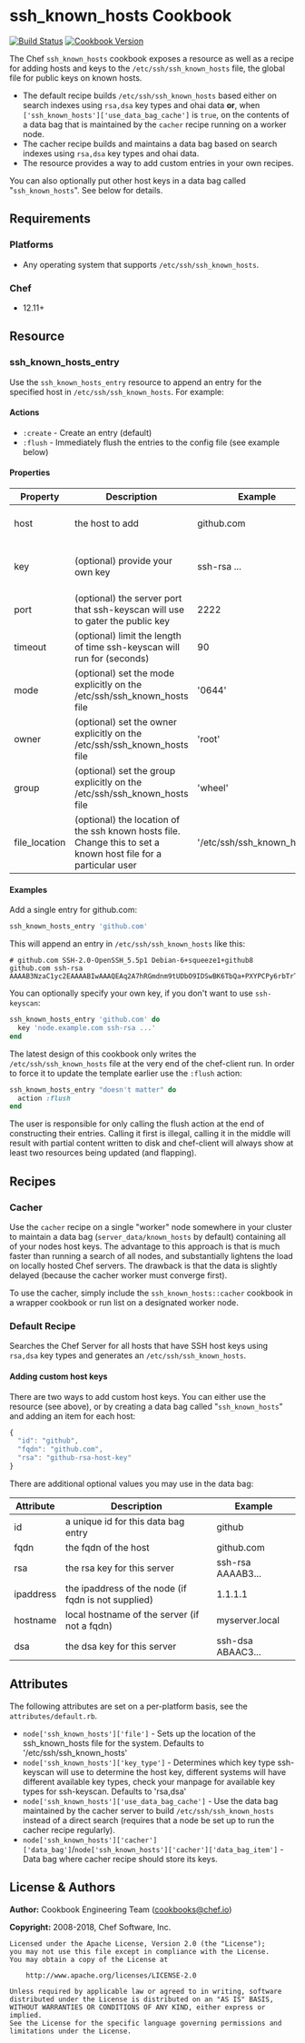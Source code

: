 # ssh_known_hosts Cookbook

[![Build Status](https://travis-ci.org/chef-cookbooks/ssh_known_hosts.svg?branch=master)](http://travis-ci.org/chef-cookbooks/ssh_known_hosts) [![Cookbook Version](https://img.shields.io/cookbook/v/ssh_known_hosts.svg)](https://supermarket.chef.io/cookbooks/ssh_known_hosts)

The Chef `ssh_known_hosts` cookbook exposes a resource as well as a recipe for adding hosts and keys to the `/etc/ssh/ssh_known_hosts` file, the global file for public keys on known hosts.

- The default recipe builds `/etc/ssh/ssh_known_hosts` based either on search indexes using `rsa,dsa` key types and ohai data **or**, when `['ssh_known_hosts']['use_data_bag_cache']` is `true`, on the contents of a data bag that is maintained by the `cacher` recipe running on a worker node.
- The cacher recipe builds and maintains a data bag based on search indexes using `rsa,dsa` key types and ohai data.
- The resource provides a way to add custom entries in your own recipes.

You can also optionally put other host keys in a data bag called "`ssh_known_hosts`". See below for details.

## Requirements

### Platforms

- Any operating system that supports `/etc/ssh/ssh_known_hosts`.

### Chef

- 12.11+

## Resource

### ssh_known_hosts_entry

Use the `ssh_known_hosts_entry` resource to append an entry for the specified host in `/etc/ssh/ssh_known_hosts`. For example:

#### Actions

- `:create` - Create an entry (default)
- `:flush` - Immediately flush the entries to the config file (see example below)

#### Properties

Property      | Description                                                                                                     | Example                    | Default
------------- | --------------------------------------------------------------------------------------------------------------- | -------------------------- | ----------------------
host          | the host to add                                                                                                 | github.com                 | the resource name
key           | (optional) provide your own key                                                                                 | ssh-rsa ...                | ssh-keyscan -H #{host}
port          | (optional) the server port that ssh-keyscan will use to gater the public key                                    | 2222                       | 22
timeout       | (optional) limit the length of time ssh-keyscan will run for (seconds)                                          | 90                         | 30
mode          | (optional) set the mode explicitly on the /etc/ssh/ssh_known_hosts file                                         | '0644'                     | '0644'
owner         | (optional) set the owner explicitly on the /etc/ssh/ssh_known_hosts file                                        | 'root'                     | 'root'
group         | (optional) set the group explicitly on the /etc/ssh/ssh_known_hosts file                                        | 'wheel'                    | 'root'
file_location | (optional) the location of the ssh known hosts file. Change this to set a known host file for a particular user | '/etc/ssh/ssh_known_hosts'

#### Examples

Add a single entry for github.com:

```ruby
ssh_known_hosts_entry 'github.com'
```

This will append an entry in `/etc/ssh/ssh_known_hosts` like this:

```text
# github.com SSH-2.0-OpenSSH_5.5p1 Debian-6+squeeze1+github8
github.com ssh-rsa AAAAB3NzaC1yc2EAAAABIwAAAQEAq2A7hRGmdnm9tUDbO9IDSwBK6TbQa+PXYPCPy6rbTrTtw7PHkccKrpp0yVhp5HdEIcKr6pLlVDBfOLX9QUsyCOV0wzfjIJNlGEYsdlLJizHhbn2mUjvSAHQqZETYP81eFzLQNnPHt4EVVUh7VfDESU84KezmD5QlWpXLmvU31/yMf+Se8xhHTvKSCZIFImWwoG6mbUoWf9nzpIoaSjB+weqqUUmpaaasXVal72J+UX2B+2RPW3RcT0eOzQgqlJL3RKrTJvdsjE3JEAvGq3lGHSZXy28G3skua2SmVi/w4yCE6gbODqnTWlg7+wC604ydGXA8VJiS5ap43JXiUFFAaQ==
```

You can optionally specify your own key, if you don't want to use `ssh-keyscan`:

```ruby
ssh_known_hosts_entry 'github.com' do
  key 'node.example.com ssh-rsa ...'
end
```

The latest design of this cookbook only writes the `/etc/ssh/ssh_known_hosts` file at the very end of the chef-client run. In order to force it to update the template earlier use the `:flush` action:

```ruby
ssh_known_hosts_entry "doesn't matter" do
  action :flush
end
```

The user is responsible for only calling the flush action at the end of constructing their entries. Calling it first is illegal, calling it in the middle will result with partial content written to disk and chef-client will always show at least two resources being updated (and flapping).

## Recipes

### Cacher

Use the `cacher` recipe on a single "worker" node somewhere in your cluster to maintain a data bag (`server_data/known_hosts` by default) containing all of your nodes host keys. The advantage to this approach is that is much faster than running a search of all nodes, and substantially lightens the load on locally hosted Chef servers. The drawback is that the data is slightly delayed (because the cacher worker must converge first).

To use the cacher, simply include the `ssh_known_hosts::cacher` cookbook in a wrapper cookbook or run list on a designated worker node.

### Default Recipe

Searches the Chef Server for all hosts that have SSH host keys using `rsa,dsa` key types and generates an `/etc/ssh/ssh_known_hosts`.

#### Adding custom host keys

There are two ways to add custom host keys. You can either use the resource (see above), or by creating a data bag called "`ssh_known_hosts`" and adding an item for each host:

```javascript
{
  "id": "github",
  "fqdn": "github.com",
  "rsa": "github-rsa-host-key"
}
```

There are additional optional values you may use in the data bag:

Attribute | Description                                         | Example
--------- | --------------------------------------------------- | -----------------
id        | a unique id for this data bag entry                 | github
fqdn      | the fqdn of the host                                | github.com
rsa       | the rsa key for this server                         | ssh-rsa AAAAB3...
ipaddress | the ipaddress of the node (if fqdn is not supplied) | 1.1.1.1
hostname  | local hostname of the server (if not a fqdn)        | myserver.local
dsa       | the dsa key for this server                         | ssh-dsa ABAAC3...

## Attributes

The following attributes are set on a per-platform basis, see the `attributes/default.rb`.

- `node['ssh_known_hosts']['file']` - Sets up the location of the ssh_known_hosts file for the system. Defaults to '/etc/ssh/ssh_known_hosts'
- `node['ssh_known_hosts']['key_type']` - Determines which key type ssh-keyscan will use to determine the host key, different systems will have different available key types, check your manpage for available key types for ssh-keyscan. Defaults to 'rsa,dsa'
- `node['ssh_known_hosts']['use_data_bag_cache']` - Use the data bag maintained by the cacher server to build `/etc/ssh/ssh_known_hosts` instead of a direct search (requires that a node be set up to run the cacher recipe regularly).
- `node['ssh_known_hosts']['cacher']['data_bag']`/`node['ssh_known_hosts']['cacher']['data_bag_item']` - Data bag where cacher recipe should store its keys.

## License & Authors

**Author:** Cookbook Engineering Team ([cookbooks@chef.io](mailto:cookbooks@chef.io))

**Copyright:** 2008-2018, Chef Software, Inc.

```
Licensed under the Apache License, Version 2.0 (the "License");
you may not use this file except in compliance with the License.
You may obtain a copy of the License at

    http://www.apache.org/licenses/LICENSE-2.0

Unless required by applicable law or agreed to in writing, software
distributed under the License is distributed on an "AS IS" BASIS,
WITHOUT WARRANTIES OR CONDITIONS OF ANY KIND, either express or implied.
See the License for the specific language governing permissions and
limitations under the License.
```
